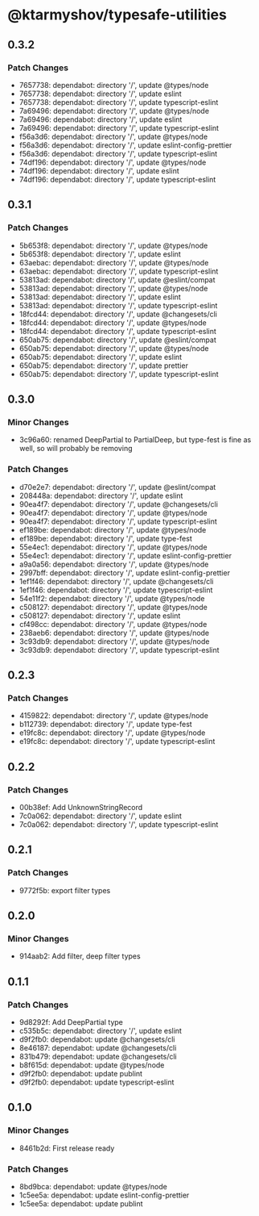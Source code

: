 # @ktarmyshov/typesafe-utilities

## 0.3.2

### Patch Changes

- 7657738: dependabot: directory '/', update @types/node
- 7657738: dependabot: directory '/', update eslint
- 7657738: dependabot: directory '/', update typescript-eslint
- 7a69496: dependabot: directory '/', update @types/node
- 7a69496: dependabot: directory '/', update eslint
- 7a69496: dependabot: directory '/', update typescript-eslint
- f56a3d6: dependabot: directory '/', update @types/node
- f56a3d6: dependabot: directory '/', update eslint-config-prettier
- f56a3d6: dependabot: directory '/', update typescript-eslint
- 74df196: dependabot: directory '/', update @types/node
- 74df196: dependabot: directory '/', update eslint
- 74df196: dependabot: directory '/', update typescript-eslint

## 0.3.1

### Patch Changes

- 5b653f8: dependabot: directory '/', update @types/node
- 5b653f8: dependabot: directory '/', update eslint
- 63aebac: dependabot: directory '/', update @types/node
- 63aebac: dependabot: directory '/', update typescript-eslint
- 53813ad: dependabot: directory '/', update @eslint/compat
- 53813ad: dependabot: directory '/', update @types/node
- 53813ad: dependabot: directory '/', update eslint
- 53813ad: dependabot: directory '/', update typescript-eslint
- 18fcd44: dependabot: directory '/', update @changesets/cli
- 18fcd44: dependabot: directory '/', update @types/node
- 18fcd44: dependabot: directory '/', update typescript-eslint
- 650ab75: dependabot: directory '/', update @eslint/compat
- 650ab75: dependabot: directory '/', update @types/node
- 650ab75: dependabot: directory '/', update eslint
- 650ab75: dependabot: directory '/', update prettier
- 650ab75: dependabot: directory '/', update typescript-eslint

## 0.3.0

### Minor Changes

- 3c96a60: renamed DeepPartial to PartialDeep, but type-fest is fine as well, so will probably be removing

### Patch Changes

- d70e2e7: dependabot: directory '/', update @eslint/compat
- 208448a: dependabot: directory '/', update eslint
- 90ea4f7: dependabot: directory '/', update @changesets/cli
- 90ea4f7: dependabot: directory '/', update @types/node
- 90ea4f7: dependabot: directory '/', update typescript-eslint
- ef189be: dependabot: directory '/', update @types/node
- ef189be: dependabot: directory '/', update type-fest
- 55e4ec1: dependabot: directory '/', update @types/node
- 55e4ec1: dependabot: directory '/', update eslint-config-prettier
- a9a0a56: dependabot: directory '/', update @types/node
- 2997bff: dependabot: directory '/', update eslint-config-prettier
- 1ef1f46: dependabot: directory '/', update @changesets/cli
- 1ef1f46: dependabot: directory '/', update typescript-eslint
- 54e11f2: dependabot: directory '/', update @types/node
- c508127: dependabot: directory '/', update @types/node
- c508127: dependabot: directory '/', update eslint
- cf498cc: dependabot: directory '/', update @types/node
- 238aeb6: dependabot: directory '/', update @types/node
- 3c93db9: dependabot: directory '/', update @types/node
- 3c93db9: dependabot: directory '/', update typescript-eslint

## 0.2.3

### Patch Changes

- 4159822: dependabot: directory '/', update @types/node
- b112739: dependabot: directory '/', update type-fest
- e19fc8c: dependabot: directory '/', update @types/node
- e19fc8c: dependabot: directory '/', update typescript-eslint

## 0.2.2

### Patch Changes

- 00b38ef: Add UnknownStringRecord
- 7c0a062: dependabot: directory '/', update eslint
- 7c0a062: dependabot: directory '/', update typescript-eslint

## 0.2.1

### Patch Changes

- 9772f5b: export filter types

## 0.2.0

### Minor Changes

- 914aab2: Add filter, deep filter types

## 0.1.1

### Patch Changes

- 9d8292f: Add DeepPartial type
- c535b5c: dependabot: directory '/', update eslint
- d9f2fb0: dependabot: update @changesets/cli
- 8e46187: dependabot: update @changesets/cli
- 831b479: dependabot: update @changesets/cli
- b8f615d: dependabot: update @types/node
- d9f2fb0: dependabot: update publint
- d9f2fb0: dependabot: update typescript-eslint

## 0.1.0

### Minor Changes

- 8461b2d: First release ready

### Patch Changes

- 8bd9bca: dependabot: update @types/node
- 1c5ee5a: dependabot: update eslint-config-prettier
- 1c5ee5a: dependabot: update publint
